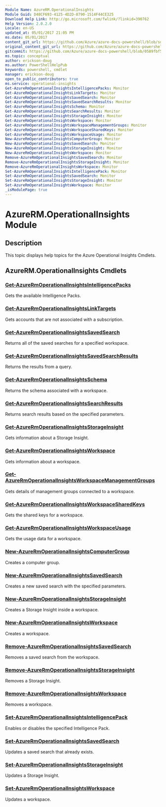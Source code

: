 ```yaml
---
Module Name: AzureRM.OperationalInsights
Module Guid: D48CF693-4125-4D2D-8790-1514F44CE325
Download Help Link: http://go.microsoft.com/fwlink/?linkid=390762
Help Version: 2.0.2.0
Locale: en-US
updated_at: 05/01/2017 21:05 PM
ms.date: 05/01/2017
content_git_url: https://github.com/Azure/azure-docs-powershell/blob/sdw-version-test/azureps-cmdlets-docs/ResourceManager/AzureRM.OperationalInsights/v1.0.12/AzureRM.OperationalInsights.md
original_content_git_url: https://github.com/Azure/azure-docs-powershell/blob/sdw-version-test/azureps-cmdlets-docs/ResourceManager/AzureRM.OperationalInsights/v1.0.12/AzureRM.OperationalInsights.md
gitcommit: https://github.com/Azure/azure-docs-powershell/blob/0589fbf53d27e39e0cf445261d29c64fb0859d62
ms.topic: conceptual
author: erickson-doug
ms.author: PowerShellHelpPub
keywords: powershell, cmdlet
manager: erickson-doug
open_to_public_contributors: true
ms.service: operational-insights
Get-AzureRmOperationalInsightsIntelligencePacks: Monitor
Get-AzureRmOperationalInsightsLinkTargets: Monitor
Get-AzureRmOperationalInsightsSavedSearch: Monitor
Get-AzureRmOperationalInsightsSavedSearchResults: Monitor
Get-AzureRmOperationalInsightsSchema: Monitor
Get-AzureRmOperationalInsightsSearchResults: Monitor
Get-AzureRmOperationalInsightsStorageInsight: Monitor
Get-AzureRmOperationalInsightsWorkspace: Monitor
Get-AzureRmOperationalInsightsWorkspaceManagementGroups: Monitor
Get-AzureRmOperationalInsightsWorkspaceSharedKeys: Monitor
Get-AzureRmOperationalInsightsWorkspaceUsage: Monitor
New-AzureRmOperationalInsightsComputerGroup: Monitor
New-AzureRmOperationalInsightsSavedSearch: Monitor
New-AzureRmOperationalInsightsStorageInsight: Monitor
New-AzureRmOperationalInsightsWorkspace: Monitor
Remove-AzureRmOperationalInsightsSavedSearch: Monitor
Remove-AzureRmOperationalInsightsStorageInsight: Monitor
Remove-AzureRmOperationalInsightsWorkspace: Monitor
Set-AzureRmOperationalInsightsIntelligencePack: Monitor
Set-AzureRmOperationalInsightsSavedSearch: Monitor
Set-AzureRmOperationalInsightsStorageInsight: Monitor
Set-AzureRmOperationalInsightsWorkspace: Monitor
_isModulePage: true
---
```


# AzureRM.OperationalInsights Module
## Description
This topic displays help topics for the Azure Operational Insights Cmdlets.

## AzureRM.OperationalInsights Cmdlets
### [Get-AzureRmOperationalInsightsIntelligencePacks](Get-AzureRmOperationalInsightsIntelligencePacks.md)
Gets the available Intelligence Packs.

### [Get-AzureRmOperationalInsightsLinkTargets](Get-AzureRmOperationalInsightsLinkTargets.md)
Gets accounts that are not associated with a subscription.

### [Get-AzureRmOperationalInsightsSavedSearch](Get-AzureRmOperationalInsightsSavedSearch.md)
Returns all of the saved searches for a specified workspace.

### [Get-AzureRmOperationalInsightsSavedSearchResults](Get-AzureRmOperationalInsightsSavedSearchResults.md)
Returns the results from a query.

### [Get-AzureRmOperationalInsightsSchema](Get-AzureRmOperationalInsightsSchema.md)
Returns the schema associated with a workspace.

### [Get-AzureRmOperationalInsightsSearchResults](Get-AzureRmOperationalInsightsSearchResults.md)
Returns search results based on the specified parameters.

### [Get-AzureRmOperationalInsightsStorageInsight](Get-AzureRmOperationalInsightsStorageInsight.md)
Gets information about a Storage Insight.

### [Get-AzureRmOperationalInsightsWorkspace](Get-AzureRmOperationalInsightsWorkspace.md)
Gets information about a workspace.

### [Get-AzureRmOperationalInsightsWorkspaceManagementGroups](Get-AzureRmOperationalInsightsWorkspaceManagementGroups.md)
Gets details of management groups connected to a workspace.

### [Get-AzureRmOperationalInsightsWorkspaceSharedKeys](Get-AzureRmOperationalInsightsWorkspaceSharedKeys.md)
Gets the shared keys for a workspace.

### [Get-AzureRmOperationalInsightsWorkspaceUsage](Get-AzureRmOperationalInsightsWorkspaceUsage.md)
Gets the usage data for a workspace.

### [New-AzureRmOperationalInsightsComputerGroup](New-AzureRmOperationalInsightsComputerGroup.md)
Creates a computer group.

### [New-AzureRmOperationalInsightsSavedSearch](New-AzureRmOperationalInsightsSavedSearch.md)
Creates a new saved search with the specified parameters.

### [New-AzureRmOperationalInsightsStorageInsight](New-AzureRmOperationalInsightsStorageInsight.md)
Creates a Storage Insight inside a workspace.

### [New-AzureRmOperationalInsightsWorkspace](New-AzureRmOperationalInsightsWorkspace.md)
Creates a workspace.

### [Remove-AzureRmOperationalInsightsSavedSearch](Remove-AzureRmOperationalInsightsSavedSearch.md)
Removes a saved search from the workspace.

### [Remove-AzureRmOperationalInsightsStorageInsight](Remove-AzureRmOperationalInsightsStorageInsight.md)
Removes a Storage Insight.

### [Remove-AzureRmOperationalInsightsWorkspace](Remove-AzureRmOperationalInsightsWorkspace.md)
Removes a workspace.

### [Set-AzureRmOperationalInsightsIntelligencePack](Set-AzureRmOperationalInsightsIntelligencePack.md)
Enables or disables the specified Intelligence Pack.

### [Set-AzureRmOperationalInsightsSavedSearch](Set-AzureRmOperationalInsightsSavedSearch.md)
Updates a saved search that already exists.

### [Set-AzureRmOperationalInsightsStorageInsight](Set-AzureRmOperationalInsightsStorageInsight.md)
Updates a Storage Insight.

### [Set-AzureRmOperationalInsightsWorkspace](Set-AzureRmOperationalInsightsWorkspace.md)
Updates a workspace.

